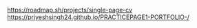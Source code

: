 https://roadmap.sh/projects/single-page-cv
https://priyeshsingh24.github.io/PRACTICEPAGE1-PORTFOLIO-/

